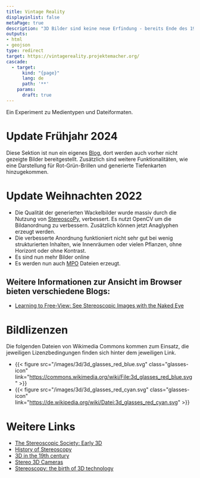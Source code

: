 ```yaml
---
title: Vintage Reality
displayinlist: false
metaPage: true
description: "3D Bilder sind keine neue Erfindung - bereits Ende des 19. Jahrhunderts gab es 3D Betrachter..."
outputs:
- html
- geojson
type: redirect
target: https://vintagereality.projektemacher.org/
cascade:
  - target:
      kind: "{page}"
      lang: de
      path: '**'
    params:
      draft: true
---
```


Ein Experiment zu Medientypen und Dateiformaten.

# Update Frühjahr 2024

Diese Sektion ist nun ein eigenes [Blog](https://vintagereality.projektemacher.org/), dort werden auch vorher nicht gezeigte Bilder bereitgestellt. Zusätzlich sind weitere Funktionalitäten, wie eine Darstellung für Rot-Grün-Brillen und generierte Tiefenkarten hinzugekommen.

# Update Weihnachten 2022

* Die Qualität der generierten Wackelbilder wurde massiv durch die Nutzung von [StereoscoPy](https://github.com/2sh/StereoscoPy), verbessert. Es nutzt OpenCV um die Bildanordnung zu verbessern. Zusätzlich können jetzt Anaglyphen erzeugt werden.
* Die verbesserte Anordnung funktioniert nicht sehr gut bei wenig strukturierten Inhalten, wie Innenräumen oder vielen Pflanzen, ohne Horizont oder ohne Kontrast.
* Es sind nun mehr Bilder online
* Es werden nun auch [MPO](https://de.wikipedia.org/wiki/Multi_Picture_Object) Dateien erzeugt.


## Weitere Informationen zur Ansicht im Browser bieten verschiedene Blogs:
* [Learning to Free-View: See Stereoscopic Images with the Naked Eye](https://stereoscopy.blog/2022/03/11/learning-to-free-view-see-stereoscopic-images-with-the-naked-eye/)

# Bildlizenzen
Die folgenden Dateien von Wikimedia Commons kommen zum Einsatz, die jeweiligen Lizenzbedingungen finden sich hinter dem jeweiligen Link.
* {{< figure src="/images/3d/3d_glasses_red_blue.svg" class="glasses-icon" link="https://commons.wikimedia.org/wiki/File:3d_glasses_red_blue.svg" >}}
* {{< figure src="/images/3d/3d_glasses_red_cyan.svg" class="glasses-icon" link="https://de.wikipedia.org/wiki/Datei:3d_glasses_red_cyan.svg" >}}


# Weitere Links

* [The Stereoscopic Society: Early 3D](https://www.stereoscopicsociety.org.uk/WordPress/early-3d/)
* [History of Stereoscopy](https://jules-richard-museum.com/history-stereoscopy-engl/)
* [3D in the 19th century](https://blog.nationalmuseum.ch/en/2021/07/tourism-stereoscopic-images/)
* [Stereo 3D Cameras](https://www.studio3d.com/pages/stereophoto.html)
* [Stereoscopy: the birth of 3D technology](https://artsandculture.google.com/story/stereoscopy-the-birth-of-3d-technology-the-royal-society/pwWRTNS-hqDN5g?hl=en)
